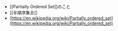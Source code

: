- [[Partially Ordered Set]]のこと
- [[半順序集合]]
- [https://en.wikipedia.org/wiki/Partially_ordered_set](https://en.wikipedia.org/wiki/Partially_ordered_set)
